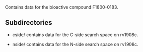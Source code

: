 Contains data for the bioactive compound F1800-0183.

## Subdirectories

- cside/ contains data for the C-side search space on rv1908c.

- nside/ contains data for the N-side search space on rv1908c.

